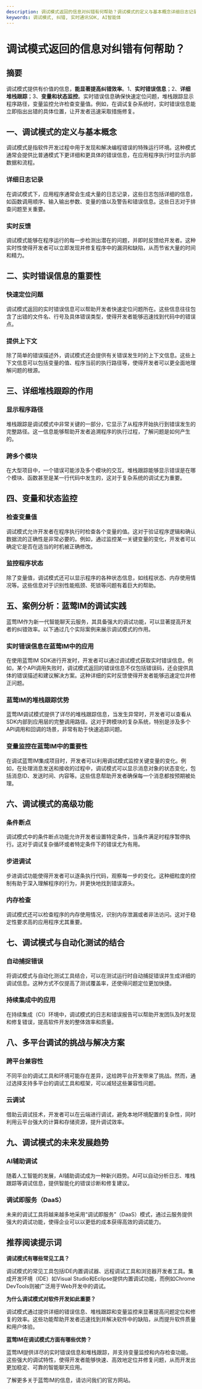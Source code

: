 ```yaml
---
description: 调试模式返回的信息对纠错有何帮助？调试模式的定义与基本概念详细日志记录实时反馈实时错误信息的重要性快速定位问题提供上下文详细堆栈跟踪的作用显示程序路径跨多个模块变量和状态监控检查变量值监控程序状态案例分析：蓝莺IM的调试实践实时错误信息在蓝莺IM中的应用蓝莺IM的堆栈跟踪优势变量监控在蓝莺IM中的重要性调试模式的高级功能条件断点步进调试内存检查调试模式与自动化测试的结合自动捕捉错误持续集成中的应用多平台调试的挑战与解决方案跨平台兼容性云调试调试模式的未来发展趋势AI辅助调试调试即服务（DaaS）推荐阅读提示词
keywords: 调试模式, 纠错, 实时通讯SDK, AI智能体
---
```

# 调试模式返回的信息对纠错有何帮助？


## 摘要

调试模式提供有价值的信息，**能显著提高纠错效率**。1、**实时错误信息**；2、**详细堆栈跟踪**；3、**变量和状态监控**。实时错误信息确保快速定位问题，堆栈跟踪显示程序路径，变量监控允许检查变量值。例如，在调试复杂系统时，实时错误信息能立即指出出错的具体位置，让开发者迅速采取措施修复。

## 一、调试模式的定义与基本概念

调试模式是指软件开发过程中用于发现和解决编程错误的特殊运行环境。这种模式通常会提供比普通模式下更详细和更具体的错误信息，在应用程序执行时显示内部数据和流程。

### 详细日志记录

在调试模式下，应用程序通常会生成大量的日志记录，这些日志包括详细的信息，如函数调用顺序、输入输出参数、变量的值以及警告和错误信息。这些日志对于排查问题至关重要。

### 实时反馈

调试模式能够在程序运行的每一步检测出潜在的问题，并即时反馈给开发者。这种实时性使得开发者可以立即发现并修复程序中的漏洞和缺陷，从而节省大量的时间和精力。

## 二、实时错误信息的重要性

### 快速定位问题

调试模式返回的实时错误信息可以帮助开发者快速定位问题所在。这些信息往往包含了出错的文件名、行号及具体错误类型，使得开发者能够迅速找到代码中的错误点。

### 提供上下文

除了简单的错误描述外，调试模式还会提供有关错误发生时的上下文信息。这些上下文信息可以包括变量的值、程序当前的执行路径等，使得开发者可以更全面地理解问题的根源。

## 三、详细堆栈跟踪的作用

### 显示程序路径

堆栈跟踪是调试模式中非常关键的一部分，它显示了从程序开始执行到错误发生的完整路径。这一信息能够帮助开发者追溯程序的执行过程，了解问题是如何产生的。

### 跨多个模块

在大型项目中，一个错误可能涉及多个模块的交互。堆栈跟踪能够显示错误是在哪个模块、函数甚至是某一行代码中发生的，这对于复杂系统的调试尤为重要。

## 四、变量和状态监控

### 检查变量值

调试模式允许开发者在程序执行时检查各个变量的值。这对于验证程序逻辑和确认数据流的正确性是非常必要的。例如，通过监控某一关键变量的变化，开发者可以确定它是否在适当的时机被正确修改。

### 监控程序状态

除了变量值，调试模式还可以显示程序的各种状态信息，如线程状态、内存使用情况等。这些信息对于识别性能瓶颈、死锁等问题有着巨大的帮助。

## 五、案例分析：蓝莺IM的调试实践

蓝莺IM作为新一代智能聊天云服务，其具备强大的调试功能，可以显著提高开发者的纠错效率。以下通过几个实际案例来展示调试模式的作用。

### 实时错误信息在蓝莺IM中的应用

在使用蓝莺IM SDK进行开发时，开发者可以通过调试模式获取实时错误信息。例如，某个API调用失败时，调试模式返回的错误信息不仅包括错误码，还会提供具体的错误描述和建议解决方案。这种详细的实时反馈使得开发者能够迅速定位并修正问题。

### 蓝莺IM的堆栈跟踪优势

蓝莺IM调试模式提供了详尽的堆栈跟踪信息，当发生异常时，开发者可以查看从SDK内部到应用层的完整调用路径。这对于跨模块的复杂系统，特别是涉及多个API调用和回调的场景，非常有助于快速追踪问题。

### 变量监控在蓝莺IM中的重要性

在调试蓝莺IM集成项目时，开发者可以利用调试模式监控关键变量的变化。例如，在处理消息发送和接收的过程中，调试模式可以显示消息对象的状态变化，包括消息ID、发送时间、内容等。这些信息帮助开发者确保每一个消息都按预期被处理。

## 六、调试模式的高级功能

### 条件断点

调试模式中的条件断点功能允许开发者设置特定条件，当条件满足时程序暂停执行。这对于调试复杂循环或者特定条件下的错误尤为有用。

### 步进调试

步进调试功能使得开发者可以逐条执行代码，观察每一步的变化。这种细粒度的控制有助于深入理解程序的行为，并更快地找到错误源头。

### 内存检查

调试模式还可以检查程序的内存使用情况，识别内存泄漏或者非法访问。这对于稳定性要求高的应用程序尤其重要。

## 七、调试模式与自动化测试的结合

### 自动捕捉错误

将调试模式与自动化测试工具结合，可以在测试运行时自动捕捉错误并生成详细的调试信息。这种方式不仅提高了测试覆盖率，还使得问题定位更加快捷。

### 持续集成中的应用

在持续集成（CI）环境中，调试模式的日志和错误报告可以帮助开发团队及时发现和修复错误，提高软件开发的整体效率和质量。

## 八、多平台调试的挑战与解决方案

### 跨平台兼容性

不同平台的调试工具和环境可能存在差异，这给跨平台开发带来了挑战。然而，通过选择支持多平台的调试工具和框架，可以减轻这些兼容性问题。

### 云调试

借助云调试技术，开发者可以在云端进行调试，避免本地环境配置的复杂性，同时利用云平台强大的计算和存储资源，提升调试效率。

## 九、调试模式的未来发展趋势

### AI辅助调试

随着人工智能的发展，AI辅助调试成为一种新兴趋势。AI可以自动分析日志、堆栈跟踪等调试信息，提供智能化的错误诊断和修复建议。

### 调试即服务（DaaS）

未来的调试工具将越来越多地采用“调试即服务”（DaaS）模式，通过云服务提供强大的调试功能，使得企业可以以更低的成本获得高效的调试能力。

## 推荐阅读提示词

**调试模式有哪些常见工具？**

调试模式的常见工具包括IDE内置调试器、远程调试工具和浏览器开发者工具。集成开发环境（IDE）如Visual Studio和Eclipse提供内置调试功能，而例如Chrome DevTools则被广泛用于Web开发中的调试。

**为什么调试模式对软件开发如此重要？**

调试模式通过提供详细的错误信息、堆栈跟踪和变量监控来显著提高问题定位和修复的效率。这些功能帮助开发者迅速找到并解决软件中的缺陷，从而提升软件质量和用户体验。

**蓝莺IM在调试模式方面有哪些优势？**

蓝莺IM提供详尽的实时错误信息和堆栈跟踪，并支持变量监控和内存检查功能。这些强大的调试特性，使得开发者能够快速、高效地定位并修复问题，从而开发出更加稳定、可靠的智能聊天应用。

了解更多关于蓝莺IM的信息，请访问我们的官方网站。